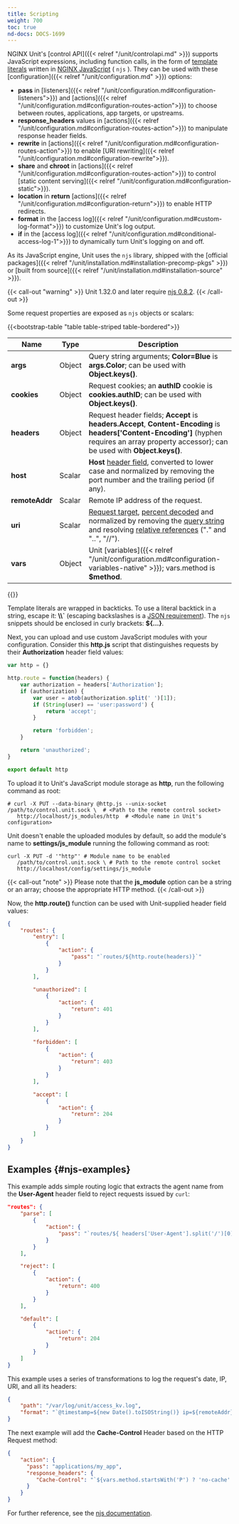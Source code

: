 ```yaml
---
title: Scripting
weight: 700
toc: true
nd-docs: DOCS-1699
---
```


NGINX Unit's [control API]({{< relref "/unit/controlapi.md" >}}) supports
JavaScript expressions, including function calls, in the form of
[template literals](https://developer.mozilla.org/en-US/docs/Web/JavaScript/Reference/Template_literals)
written in
[NGINX JavaScript](https://nginx.org/en/docs/njs/) ( `njs` ).
They can be used with these [configuration]({{< relref "/unit/configuration.md" >}}) options:

- **pass** in
  [listeners]({{< relref "/unit/configuration.md#configuration-listeners">}})
  and
  [actions]({{< relref "/unit/configuration.md#configuration-routes-action">}})
  to choose between routes, applications, app targets, or upstreams.
- **response_headers** values in
  [actions]({{< relref "/unit/configuration.md#configuration-routes-action">}})
  to manipulate response header fields.
- **rewrite** in
  [actions]({{< relref "/unit/configuration.md#configuration-routes-action">}})
  to enable [URI rewriting]({{< relref "/unit/configuration.md#configuration-rewrite">}}).
- **share** and **chroot** in
  [actions]({{< relref "/unit/configuration.md#configuration-routes-action">}})
  to control [static content serving]({{< relref "/unit/configuration.md#configuration-static">}}).
- **location** in **return**
  [actions]({{< relref "/unit/configuration.md#configuration-return">}})
  to enable HTTP redirects.
- **format** in the
  [access log]({{< relref "/unit/configuration.md#custom-log-format">}})
  to customize Unit's log output.
- **if** in the
  [access log]({{< relref "/unit/configuration.md#conditional-access-log-1">}})
  to dynamically turn Unit's logging on and off.

As its JavaScript engine, Unit uses the `njs` library,
shipped with the [official packages]({{< relref "/unit/installation.md#installation-precomp-pkgs" >}})
or
[built from source]({{< relref "/unit/installation.md#installation-source" >}}).

{{< call-out "warning" >}}
Unit 1.32.0 and later require [njs 0.8.2](https://nginx.org/en/docs/njs/changes.html).
{{< /call-out >}}

Some request properties are exposed as `njs` objects or scalars:

{{<bootstrap-table "table table-striped table-bordered">}}

| Name         | Type   | Description                                                                                                      |
|-------------|--------|------------------------------------------------------------------------------------------------------------------|
| **args**    | Object | Query string arguments; **Color=Blue** is **args.Color**; can be used with **Object.keys()**.           |
| **cookies** | Object | Request cookies; an **authID** cookie is **cookies.authID**; can be used with **Object.keys()**.       |
| **headers** | Object | Request header fields; **Accept** is **headers.Accept**, **Content-Encoding** is **headers['Content-Encoding']** (hyphen requires an array property accessor); can be used with **Object.keys()**. |
| **host**    | Scalar | **Host** [header field](https://datatracker.ietf.org/doc/html/rfc7230#section-5.4), converted to lower case and normalized by removing the port number and the trailing period (if any). |
| **remoteAddr** | Scalar | Remote IP address of the request.                                                                          |
| **uri**     | Scalar | [Request target](https://datatracker.ietf.org/doc/html/rfc7230#section-5.3), [percent decoded](https://datatracker.ietf.org/doc/html/rfc3986#section-2.1) and normalized by removing the [query string](https://datatracker.ietf.org/doc/html/rfc3986#section-3.4) and resolving [relative references](https://datatracker.ietf.org/doc/html/rfc3986#section-4.2) ("." and "..", "//"). |
| **vars**    | Object | Unit [variables]({{< relref "/unit/configuration.md#configuration-variables-native" >}}); vars.method is **$method**.                      |

{{</bootstrap-table>}}


Template literals are wrapped in backticks. To use a literal backtick in a string,
escape it: **\\\\\`** (escaping backslashes is a
[JSON requirement](https://www.json.org/json-en.html)).
The `njs` snippets should be enclosed in curly brackets:
**\${...}**.

Next, you can upload and use custom JavaScript modules
with your configuration. Consider this **http.js** script that distinguishes requests
by their **Authorization** header field values:

```javascript
var http = {}

http.route = function(headers) {
    var authorization = headers['Authorization'];
    if (authorization) {
        var user = atob(authorization.split(' ')[1]);
        if (String(user) == 'user:password') {
            return 'accept';
        }

        return 'forbidden';
    }

    return 'unauthorized';
}

export default http
```

To upload it to Unit's JavaScript module storage as **http**, run the following
command as root:

```console
# curl -X PUT --data-binary @http.js --unix-socket /path/to/control.unit.sock \  # <Path to the remote control socket>
   http://localhost/js_modules/http  # <Module name in Unit's configuration>
```

Unit doesn't enable the uploaded modules by default, so add the module's name to **settings/js_module** running the following command as root:

```console
curl -X PUT -d '"http"' # Module name to be enabled
   /path/to/control.unit.sock \ # Path to the remote control socket
   http://localhost/config/settings/js_module
```

{{< call-out "note" >}}
Please note that the **js_module** option
can be a string or an array; choose the appropriate HTTP method.
{{< /call-out >}}

Now, the **http.route()** function can be used with Unit-supplied header field values:

```json
{
    "routes": {
        "entry": [
            {
                "action": {
                    "pass": "`routes/${http.route(headers)}`"
                }
            }
        ],

        "unauthorized": [
            {
                "action": {
                    "return": 401
                }
            }
        ],

        "forbidden": [
            {
                "action": {
                    "return": 403
                }
            }
        ],

        "accept": [
            {
                "action": {
                    "return": 204
                }
            }
        ]
    }
}
```

## Examples {#njs-examples}

This example adds simple routing logic that extracts the agent name from the
**User-Agent** header field to reject requests issued by `curl`:

```json
"routes": {
    "parse": [
        {
            "action": {
                "pass": "`routes/${ headers['User-Agent'].split('/')[0] == 'curl' ? 'reject' : 'default' }`"
            }
        }
    ],

    "reject": [
        {
            "action": {
                "return": 400
            }
        }
    ],

    "default": [
        {
            "action": {
                "return": 204
            }
        }
    ]
}
```

This example uses a series of transformations to log the request's date, IP, URI,
and all its headers:

```json
{
    "path": "/var/log/unit/access_kv.log",
    "format": "`@timestamp=${new Date().toISOString()} ip=${remoteAddr} uri=${uri} ${Object.keys(headers).map(k => 'req.' + k + '=\"' + headers[k] + '\"').join(' ')}\n`"
}
```

The next example will add the **Cache-Control** Header based on the HTTP Request method:

```json
{
    "action": {
      "pass": "applications/my_app",
      "response_headers": {
         "Cache-Control": "`${vars.method.startsWith('P') ? 'no-cache' : 'max-age=3600'}`"
      }
    }
}
```

For further reference,
see the [njs documentation](https://nginx.org/en/docs/njs/).
